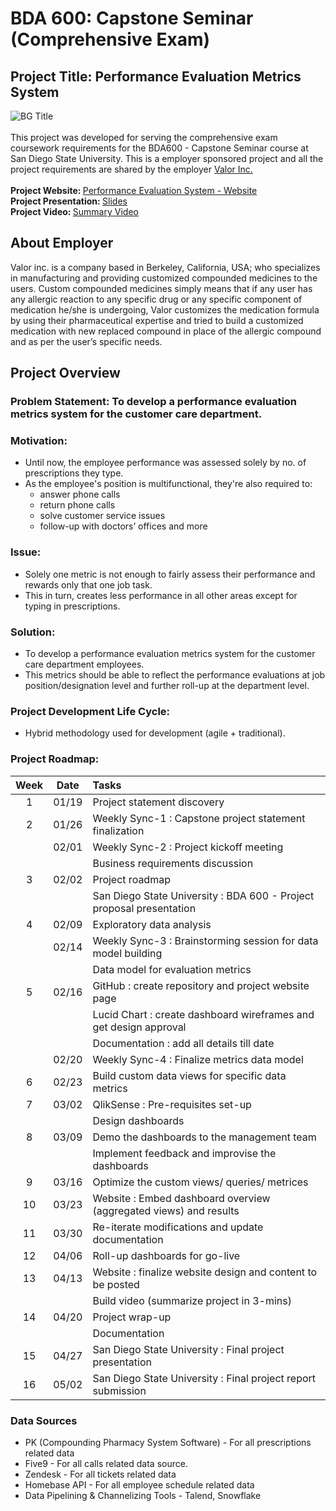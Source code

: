 # BDA 600: Capstone Seminar (Comprehensive Exam)
## Project Title: Performance Evaluation Metrics System
![BG Title](https://github.com/patilbp/performance-evaluation-metrics/assets/36761520/4397572a-bd15-4897-bda9-78edf25c6fcb)
<br><br>
This project was developed for serving the comprehensive exam coursework requirements for the BDA600 - Capstone Seminar course at San Diego State University.
This is a employer sponsored project and all the project requirements are shared by the employer <a href="https://valorcompounding.com/"> Valor Inc. </a>
<br><br>
<b> Project Website: </b><a href="https://bhagya22july.wixsite.com/performanceevaluatio"> Performance Evaluation System - Website</a>
<br>
<b> Project Presentation: </b><a href="https://prezi.com/view/159ZgqsUeoTpJX5L0MHS/"> Slides </a>
<br>
<b> Project Video: </b><a href="https://youtu.be/6D4Lrmmmc3g"> Summary Video </a>
<br>
## About Employer
Valor inc. is a company based in Berkeley, California, USA; who specializes in manufacturing and providing customized compounded medicines to the users. Custom compounded medicines simply means that if any user has any allergic reaction to any specific drug or any specific component of medication he/she is undergoing, Valor customizes the medication formula by using their pharmaceutical expertise and tried to build a customized medication with new replaced compound in place of the allergic compound and as per the user’s specific needs.
<br>
## Project Overview
### Problem Statement: To develop a performance evaluation metrics system for the customer care department.
### Motivation:
- Until now, the employee performance was assessed solely by no. of prescriptions they type.<br>
- As the employee's position is multifunctional, they're also required to:
  - answer phone calls
  - return phone calls
  - solve customer service issues
  - follow-up with doctors’ offices and more
### Issue:
- Solely one metric is not enough to fairly assess their performance and rewards only that one job task.
- This in turn, creates less performance in all other areas except for typing in prescriptions.
### Solution:
- To develop a performance evaluation metrics system for the customer care department employees.
- This metrics should be able to reflect the performance evaluations at job position/designation level and further roll-up at the department level.
### Project Development Life Cycle:
- Hybrid methodology used for development (agile + traditional).
### Project Roadmap:
| Week | Date | Tasks |
| :--------: | :--------: | :-------- |
| 1 | 01/19 | Project statement discovery |
| 2 | 01/26 | Weekly Sync-1 : Capstone project statement finalization |
|   | 02/01 | Weekly Sync-2 : Project kickoff meeting |
|   |       | Business requirements discussion |
| 3 | 02/02 | Project roadmap |
|   |       | San Diego State University : BDA 600 - Project proposal presentation |
| 4 | 02/09 | Exploratory data analysis |
|   | 02/14 | Weekly Sync-3 : Brainstorming session for data model building |
|   |       | Data model for evaluation metrics |
| 5 | 02/16 | GitHub : create repository and project website page |
|   |       | Lucid Chart : create dashboard wireframes and get design approval |
|   |       | Documentation : add all details till date |
|   | 02/20 | Weekly Sync-4 : Finalize metrics data model |
| 6 | 02/23 | Build custom data views for specific data metrics |
| 7 | 03/02 | QlikSense : Pre-requisites set-up |
|   |       | Design dashboards |
| 8 | 03/09 | Demo the dashboards to the management team |
|   |       | Implement feedback and improvise the dashboards |
| 9 | 03/16 | Optimize the custom views/ queries/ metrices |
| 10 | 03/23 | Website : Embed dashboard overview (aggregated views) and results |
| 11 | 03/30 | Re-iterate modifications and update documentation |
| 12 | 04/06 | Roll-up dashboards for go-live |
| 13 | 04/13 | Website : finalize website design and content to be posted |
|    |       | Build video (summarize project in 3-mins) |
| 14 | 04/20 | Project wrap-up |
|    |       | Documentation |
| 15 | 04/27 | San Diego State University : Final project presentation |
| 16 | 05/02 | San Diego State University : Final project report submission |
### Data Sources
- PK (Compounding Pharmacy System Software) - For all prescriptions related data
- Five9 - For all calls related data source.
- Zendesk - For all tickets related data
- Homebase API - For all employee schedule related data
- Data Pipelining & Channelizing Tools - Talend, Snowflake
<br>
